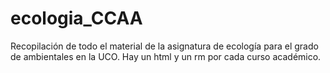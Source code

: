 # ecologia_CCAA
Recopilación de todo el material de la asignatura de ecología para el grado de ambientales en la UCO. Hay un html y un rm por cada curso académico.
